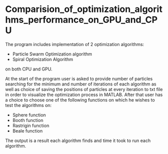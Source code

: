 # Comparision_of_optimization_algorithms_performance_on_GPU_and_CPU

The program includes implementation of 2 optimization algorithms:
- Particle Swarm Optimization algorithm
- Spiral Optimization Algorithm

on both CPU and GPU.

At the start of the program user is asked to provide number of particles searching for the minimum and number
of iterations of each algorithm as well as choice of saving the positions of particles at every iteration to txt file
in order to visualize the optimization process in MATLAB. After that user has a choice to choose one of the following
functions on which he wishes to test the algorithms on:
- Sphere function
- Booth function
- Rastrigin function
- Beale function

The output is a result each algorithm finds and time it took to run each algorithm.


